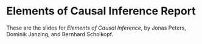 # Elements of Causal Inference Report
These are the slides for *Elements of Causal Inference*, by Jonas Peters, Dominik Janzing, and Bernhard Scholkopf.
